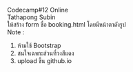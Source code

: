 Codecamp#12 Online <br/>
Tathapong Subin <br/>
ให้สร้าง form ชื่อ booking.html โดยมีหน้าตาดังรูป </br>
Note : </br>
1. ห้ามใช้ Bootstrap </br>
2. สนใจเฉพาะส่วนที่วงสีแดง </br>
3. upload ขึ้น github.io </br>   


